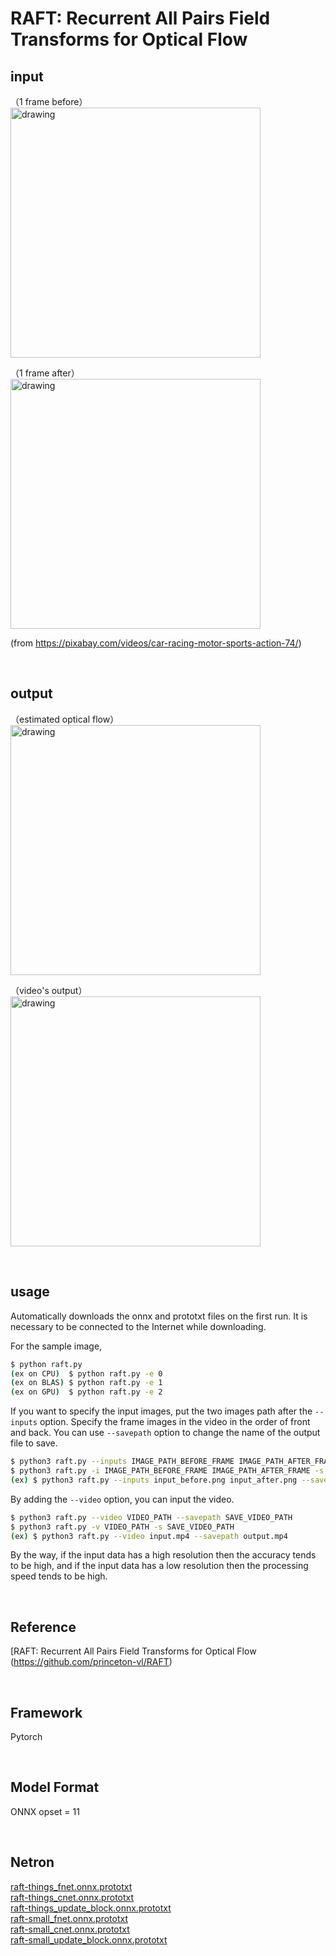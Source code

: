 # RAFT: Recurrent All Pairs Field Transforms for Optical Flow

## input

（1 frame before）<br/>
<img src="https://user-images.githubusercontent.com/9916906/135715920-3f3db27c-9efc-4199-924b-4f3ae99455f5.png" alt="drawing" width="400"/>

（1 frame after）<br/>
<img src="https://user-images.githubusercontent.com/9916906/135715898-4a34ff94-80f1-40fd-b9d4-9d9bf4f3e9a6.png" alt="drawing" width="400"/>

(from https://pixabay.com/videos/car-racing-motor-sports-action-74/)

<br/>

## output

（estimated optical flow）<br/>
<img src="https://user-images.githubusercontent.com/9916906/135715855-28781f4a-1b11-4032-a785-7cbf9be0cced.png" alt="drawing" width="400"/>

（video's output）<br/>
<img src="https://user-images.githubusercontent.com/9916906/135719449-a5546878-5cc4-431c-8d5f-c8ba33e88929.gif" alt="drawing" width="400"/>

<br/>

## usage
Automatically downloads the onnx and prototxt files on the first run.
It is necessary to be connected to the Internet while downloading.

For the sample image,
``` bash
$ python raft.py
(ex on CPU)  $ python raft.py -e 0
(ex on BLAS) $ python raft.py -e 1
(ex on GPU)  $ python raft.py -e 2
```

If you want to specify the input images, put the two images path after the `--inputs` option.
Specify the frame images in the video in the order of front and back.
You can use `--savepath` option to change the name of the output file to save.
```bash
$ python3 raft.py --inputs IMAGE_PATH_BEFORE_FRAME IMAGE_PATH_AFTER_FRAME --savepath SAVE_IMAGE_PATH
$ python3 raft.py -i IMAGE_PATH_BEFORE_FRAME IMAGE_PATH_AFTER_FRAME -s SAVE_IMAGE_PATH
(ex) $ python3 raft.py --inputs input_before.png input_after.png --savepath output.png
```

By adding the `--video` option, you can input the video.
```bash
$ python3 raft.py --video VIDEO_PATH --savepath SAVE_VIDEO_PATH
$ python3 raft.py -v VIDEO_PATH -s SAVE_VIDEO_PATH
(ex) $ python3 raft.py --video input.mp4 --savepath output.mp4
```

By the way, if the input data has a high resolution then the accuracy tends to be high, and if the input data has a low resolution then the processing speed tends to be high.

<br/>

## Reference

[RAFT: Recurrent All Pairs Field Transforms for Optical Flow (https://github.com/princeton-vl/RAFT)

<br/>

## Framework
Pytorch

<br/>

## Model Format
ONNX opset = 11

<br/>

## Netron

[raft-things_fnet.onnx.prototxt](https://netron.app/?url=https://storage.googleapis.com/ailia-models/raft/raft-things_fnet.onnx.prototxt)<br/>
[raft-things_cnet.onnx.prototxt](https://netron.app/?url=https://storage.googleapis.com/ailia-models/raft/raft-things_cnet.onnx.prototxt)<br/>
[raft-things_update_block.onnx.prototxt](https://netron.app/?url=https://storage.googleapis.com/ailia-models/raft/raft-things_update_block.onnx.prototxt)<br/>
[raft-small_fnet.onnx.prototxt](https://netron.app/?url=https://storage.googleapis.com/ailia-models/raft/raft-small_fnet.onnx.prototxt)<br/>
[raft-small_cnet.onnx.prototxt](https://netron.app/?url=https://storage.googleapis.com/ailia-models/raft/raft-small_cnet.onnx.prototxt)<br/>
[raft-small_update_block.onnx.prototxt](https://netron.app/?url=https://storage.googleapis.com/ailia-models/raft/raft-small_update_block.onnx.prototxt)<br/>
